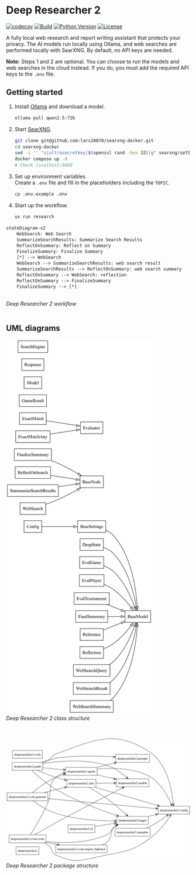 # Deep Researcher 2

[![codecov](https://codecov.io/gh/lars20070/deepresearcher2/branch/master/graph/badge.svg)](https://codecov.io/gh/lars20070/deepresearcher2)
[![Build](https://github.com/lars20070/deepresearcher2/actions/workflows/build.yaml/badge.svg)](https://github.com/lars20070/deepresearcher2/actions/workflows/build.yaml)
[![Python Version](https://img.shields.io/badge/dynamic/toml?url=https://raw.githubusercontent.com/lars20070/deepresearcher2/master/pyproject.toml&query=project.requires-python&label=python)](https://www.python.org/downloads/)
[![License](https://img.shields.io/github/license/lars20070/deepresearcher2)](https://github.com/lars20070/deepresearcher2/blob/master/LICENSE)

A fully local web research and report writing assistant that protects your privacy.
The AI models run locally using Ollama, and web searches are performed locally with SearXNG.
By default, no API keys are needed.

**Note:** Steps 1 and 2 are optional. You can choose to run the models and web searches in the cloud instead.
If you do, you must add the required API keys to the `.env` file.


## Getting started
1. Install [Ollama](https://ollama.com) and download a model.
   ```bash
   ollama pull qwen2.5:72b
   ```
2. Start [SearXNG](https://docs.searxng.org).
   ```bash
   git clone git@github.com:lars20070/searxng-docker.git
   cd searxng-docker
   sed -i '' "s|ultrasecretkey|$(openssl rand -hex 32)|g" searxng/settings.yml
   docker compose up -d
   # Check localhost:8080
   ```
3. Set up environment variables.<br>
Create a `.env` file and fill in the placeholders including the `TOPIC`.
   ```bash
   cp .env.example .env
   ```
4. Start up the workflow.
   ```bash
   uv run research
   ```

``` mermaid
stateDiagram-v2
    WebSearch: Web Search
    SummarizeSearchResults: Summarize Search Results
    ReflectOnSummary: Reflect on Summary
    FinalizeSummary: Finalize Summary
    [*] --> WebSearch
    WebSearch --> SummarizeSearchResults: web search result
    SummarizeSearchResults --> ReflectOnSummary: web search summary
    ReflectOnSummary --> WebSearch: reflection
    ReflectOnSummary --> FinalizeSummary
    FinalizeSummary --> [*]
```
<br>*Deep Researcher 2 workflow*
<br>
<br>

## UML diagrams

![class diagram](./uml/classes.png "Deep Researcher 2 class structure")
<br>*Deep Researcher 2 class structure*

<br>

![package diagram](./uml/packages.png "Deep Researcher 2 package structure")
<br>*Deep Researcher 2 package structure*

<br>
<br>
